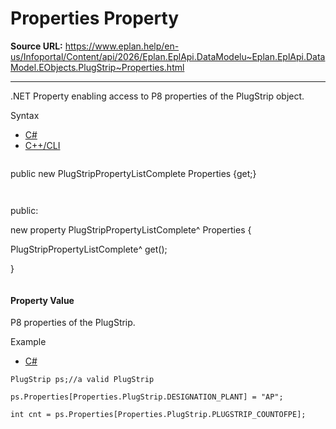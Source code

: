 # Properties Property

**Source URL:** https://www.eplan.help/en-us/Infoportal/Content/api/2026/Eplan.EplApi.DataModelu~Eplan.EplApi.DataModel.EObjects.PlugStrip~Properties.html

---

.NET Property enabling access to P8 properties of the PlugStrip object.

Syntax

- [C#](#i-syntax-CS)
- [C++/CLI](#i-syntax-CPP2005)

```
```
public new PlugStripPropertyListComplete Properties {get;}
```
```

```
```
public:

new property PlugStripPropertyListComplete^ Properties {

   PlugStripPropertyListComplete^ get();

}
```
```

#### Property Value

P8 properties of the PlugStrip.

Example

- [C#](#i-tab-content-a21988bd-db8c-4047-b718-1a5882e61f61)

```
PlugStrip ps;//a valid PlugStrip

ps.Properties[Properties.PlugStrip.DESIGNATION_PLANT] = "AP";

int cnt = ps.Properties[Properties.PlugStrip.PLUGSTRIP_COUNTOFPE];
```
